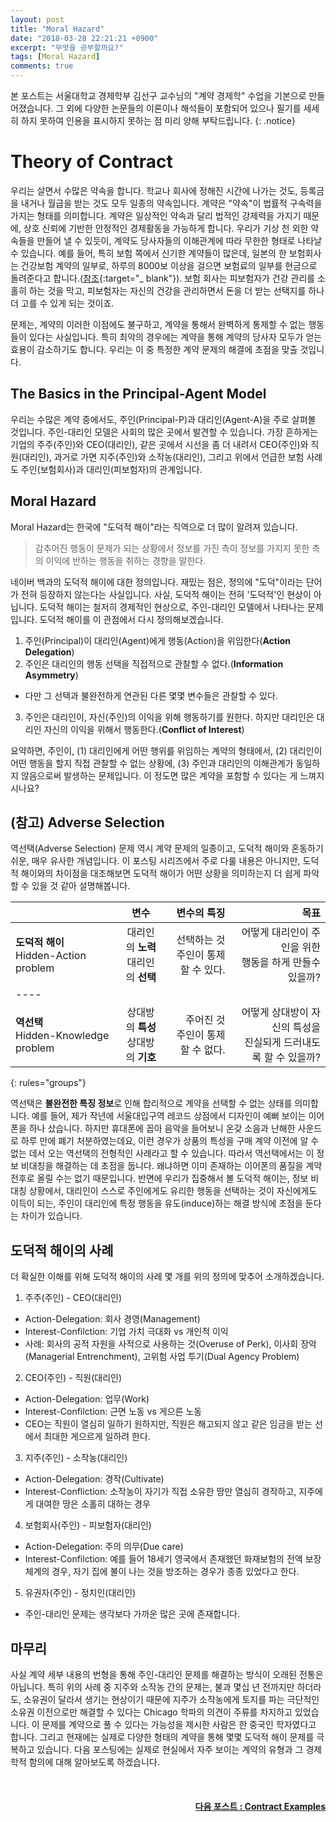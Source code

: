 ```yaml
---
layout: post
title: "Moral Hazard"
date: "2018-03-28 22:21:21 +0900"
excerpt: "무엇을 공부할까요?"
tags: [Moral Hazard]
comments: true
---
```

본 포스트는 서울대학교 경제학부 김선구 교수님의 "계약 경제학" 수업을 기본으로 만들어졌습니다. 그 외에 다양한 논문들의 이론이나 해석들이 포함되어 있으나 필기를 세세히 하지 못하여 인용을 표시하지 못하는 점 미리 양해 부탁드립니다.
{: .notice}

# Theory of Contract
우리는 살면서 수많은 약속을 합니다. 학교나 회사에 정해진 시간에 나가는 것도, 등록금을 내거나 월급을 받는 것도 모두 일종의 약속입니다. 계약은 "약속"이 법률적 구속력을 가지는 형태를 의미합니다. 계약은 일상적인 약속과 달리 법적인 강제력을 가지기 때문에, 상호 신뢰에 기반한 안정적인 경제활동을 가능하게 합니다. 우리가 기상 천 외한 약속들을 만들어 낼 수 있듯이, 계약도 당사자들의 이해관계에 따라 무한한 형태로 나타날 수 있습니다. 예를 들어, 특히 보험 쪽에서 신기한 계약들이 많은데, 일본의 한 보험회사는 건강보험 계약의 일부로, 하루의 8000보 이상을 걸으면 보험료의 일부를 현금으로 돌려준다고 합니다.([참조](http://www.edaily.co.kr/news/news_detail.asp?newsId=01977846615966640&mediaCodeNo=257){:target="_ blank"}). 보험 회사는 피보험자가 건강 관리를 소홀히 하는 것을 막고, 피보험자는 자신의 건강을 관리하면서 돈을 더 받는 선택지를 하나 더 고를 수 있게 되는 것이죠.

문제는, 계약의 이러한 이점에도 불구하고, 계약을 통해서 완벽하게 통제할 수 없는 행동들이 있다는 사실입니다. 특히 최악의 경우에는 계약을 통해 계약의 당사자 모두가 얻는 효용이 감소하기도 합니다. 우리는 이 중 특정한 계약 문제의 해결에 초점을 맞출 것입니다.

## The Basics in the Principal-Agent Model
우리는 수많은 계약 중에서도, 주인(Principal-P)과 대리인(Agent-A)을 주로 살펴볼 것입니다. 주인-대리인 모델은 사회의 많은 곳에서 발견할 수 있습니다. 가장 흔하게는 기업의 주주(주인)와 CEO(대리인), 같은 곳에서 시선을 좀 더 내려서 CEO(주인)와 직원(대리인), 과거로 가면 지주(주인)와 소작농(대리인), 그리고 위에서 언급한 보험 사례도 주인(보험회사)과 대리인(피보험자)의 관계입니다.

## Moral Hazard
Moral Hazard는 한국에 "도덕적 해이"라는 직역으로 더 많이 알려져 있습니다.
>감추어진 행동이 문제가 되는 상황에서 정보를 가진 측이 정보를 가지지 못한 측의 이익에 반하는 행동을 취하는 경향을 말한다.

네이버 백과의 도덕적 해이에 대한 정의입니다. 재밌는 점은, 정의에 "도덕"이라는 단어가 전혀 등장하지 않는다는 사실입니다.
사실, 도덕적 해이는 전혀 '도덕적'인 현상이 아닙니다. 도덕적 해이는 철저히 경제적인 현상으로, 주인-대리인 모델에서 나타나는 문제입니다. 도덕적 해이를 이 관점에서 다시 정의해보겠습니다.

1. 주인(Principal)이 대리인(Agent)에게 행동(Action)을 위임한다(**Action Delegation**)
2. 주인은 대리인의 행동 선택을 직접적으로 관찰할 수 없다.(**Information Asymmetry**)
- 다만 그 선택과 불완전하게 연관된 다른 몇몇 변수들은 관찰할 수 있다.
3. 주인은 대리인이, 자신(주인)의 이익을 위해 행동하기를 원한다. 하지만 대리인은 대리인 자신의 이익을 위해서 행동한다.(**Conflict of Interest**)

요약하면, 주인이, (1) 대리인에게 어떤 행위를 위임하는 계약의 형태에서, (2) 대리인이 어떤 행동을 할지 직접 관찰할 수 없는 상황에, (3) 주인과 대리인의 이해관계가 동일하지 않음으로써 발생하는 문제입니다. 이 정도면 많은 계약을 포함할 수 있다는 게 느껴지시나요?

## (참고) Adverse Selection
역선택(Adverse Selection) 문제 역시 계약 문제의 일종이고, 도덕적 해이와 혼동하기 쉬운, 매우 유사한 개념입니다. 이 포스팅 시리즈에서 주로 다룰 내용은 아니지만, 도덕적 해이와의 차이점을 대조해보면 도덕적 해이가 어떤 상황을 의미하는지 더 쉽게 파악할 수 있을 것 같아 설명해봅니다.

|         | 변수     | 변수의 특징 |  목표 |
|:--------|:-------:|--------:|---------:|
| **도덕적 해이**<br/>Hidden-Action problem| 대리인의 **노력**<br/>대리인의 **선택**| 선택하는 것<br/>주인이 통제할 수 있다.   | 어떻게 대리인이 주인을 위한 <br/>행동을 하게 만들수 있을까?
|----
| **역선택**<br/>Hidden-Knowledge problem   | 상대방의 **특성**<br/>상대방의 **기호**   | 주어진 것<br/>주인이 통제할 수 없다.   | 어떻게 상대방이 자신의 특성을 <br/>진실되게 드러내도록 할 수 있을까?
{: rules="groups"}

역선택은 **불완전한 특징 정보**로 인해 합리적으로 계약을 선택할 수 없는 상태를 의미합니다. 예를 들어, 제가 작년에 서울대입구역 레코드 상점에서 디자인이 예뻐 보이는 이어폰을 하나 샀습니다. 하지만 휴대폰에 꼽아 음악을 들어보니 온갖 소음과 난해한 사운드로 하루 만에 폐기 처분하였는데요, 이런 경우가 상품의 특성을 구매 계약 이전에 알 수 없는 데서 오는 역선택의 전형적인 사례라고 할 수 있습니다. 따라서 역선택에서는 이 정보 비대칭을 해결하는 데 초점을 둡니다. 왜냐하면 이미 존재하는 이어폰의 품질을 계약 전후로 올릴 수는 없기 때문입니다. 반면에 우리가 집중해서 볼 도덕적 해이는, 정보 비대칭 상황에서, 대리인이 스스로 주인에게도 유리한 행동을 선택하는 것이 자신에게도 이득이 되는, 주인이 대리인에 특정 행동을 유도(induce)하는 해결 방식에 초점을 둔다는 차이가 있습니다.


## 도덕적 해이의 사례
더 확실한 이해를 위해 도덕적 해이의 사례 몇 개를 위의 정의에 맞추어 소개하겠습니다.
1. 주주(주인) - CEO(대리인)
- Action-Delegation: 회사 경영(Management)
- Interest-Confilction: 기업 가치 극대화 vs 개인적 이익
- 사례: 회사의 공적 자원을 사적으로 사용하는 것(Overuse of Perk), 이사회 장악(Managerial Entrenchment), 고위험 사업 투기(Dual Agency Problem)
2. CEO(주인) - 직원(대리인)
- Action-Delegation: 업무(Work)
- Interest-Confilction: 근면 노동 vs 게으른 노동
- CEO는 직원이 열심히 일하기 원하지만, 직원은 해고되지 않고 같은 임금을 받는 선에서 최대한 게으르게 일하려 한다.
3. 지주(주인) - 소작농(대리인)
- Action-Delegation: 경작(Cultivate)
- Interest-Confliction: 소작농이 자기가 직접 소유한 땅만 열심히 경작하고, 지주에게 대여한 땅은 소홀히 대하는 경우
4. 보험회사(주인) - 피보험자(대리인)
- Action-Delegation: 주의 의무(Due care)
- Interest-Confilction: 예를 들어 18세기 영국에서 존재했던 화재보험의 전액 보장 체계의 경우, 자기 집에 불이 나는 것을 방조하는 경우가 종종 있었다고 한다.
5. 유권자(주인) - 정치인(대리인)
- 주인-대리인 문제는 생각보다 가까운 많은 곳에 존재합니다.

## 마무리
사실 계약 세부 내용의 번형을 통해 주인-대리인 문제를 해결하는 방식이 오래된 전통은 아닙니다. 특히 위의 사례 중 지주와 소작농 간의 문제는, 불과 몇십 년 전까지만 하더라도, 소유권이 달라서 생기는 현상이기 때문에 지주가 소작농에게 토지를 파는 극단적인 소유권 이전으로만 해결할 수 있다는 Chicago 학파의 의견이 주류를 차지하고 있었습니다. 이 문제를 계약으로 풀 수 있다는 가능성을 제시한 사람은 한 중국인 학자였다고 합니다. 그리고 현재에는 실제로 다양한 형태의 계약을 통해 몇몇 도덕적 해이 문제를 극복하고 있습니다. 다음 포스팅에는 실제로 현실에서 자주 보이는 계약의 유형과 그 경제학적 함의에 대해 알아보도록 하겠습니다.

<br/>
<h4 style="text-align:right"> <a href="/blog/moral-hazard-1"> 다음 포스트 : Contract Examples</a></h4>
